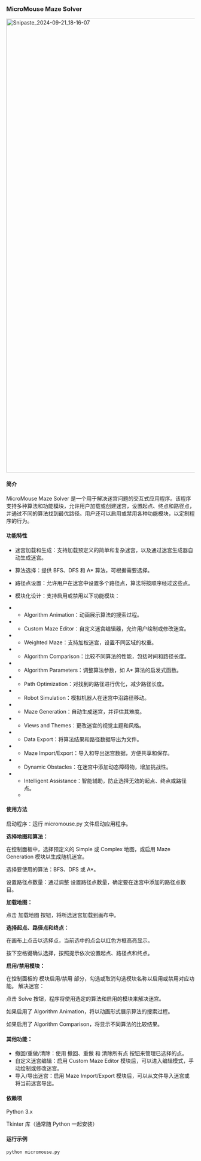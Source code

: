 ### MicroMouse Maze Solver

<img width="1214" alt="Snipaste_2024-09-21_18-16-07" src="https://github.com/user-attachments/assets/467c2c75-0892-4dc9-b664-beac99636742">


#### 简介
MicroMouse Maze Solver 是一个用于解决迷宫问题的交互式应用程序。该程序支持多种算法和功能模块，允许用户加载或创建迷宫，设置起点、终点和路径点，并通过不同的算法找到最优路径。用户还可以启用或禁用各种功能模块，以定制程序的行为。

#### 功能特性
* 迷宫加载和生成：支持加载预定义的简单和复杂迷宫，以及通过迷宫生成器自动生成迷宫。

* 算法选择：提供 BFS、DFS 和 A* 算法，可根据需要选择。

* 路径点设置：允许用户在迷宫中设置多个路径点，算法将按顺序经过这些点。

* 模块化设计：支持启用或禁用以下功能模块：

* - Algorithm Animation：动画展示算法的搜索过程。
* - Custom Maze Editor：自定义迷宫编辑器，允许用户绘制或修改迷宫。
* - Weighted Maze：支持加权迷宫，设置不同区域的权重。
* - Algorithm Comparison：比较不同算法的性能，包括时间和路径长度。
* - Algorithm Parameters：调整算法参数，如 A* 算法的启发式函数。
* - Path Optimization：对找到的路径进行优化，减少路径长度。
* - Robot Simulation：模拟机器人在迷宫中沿路径移动。
* - Maze Generation：自动生成迷宫，并评估其难度。
* - Views and Themes：更改迷宫的视觉主题和风格。
* - Data Export：将算法结果和路径数据导出为文件。
* - Maze Import/Export：导入和导出迷宫数据，方便共享和保存。
* - Dynamic Obstacles：在迷宫中添加动态障碍物，增加挑战性。
* - Intelligent Assistance：智能辅助，防止选择无效的起点、终点或路径点。
  - 
#### 使用方法
启动程序：运行 micromouse.py 文件启动应用程序。


**选择地图和算法：**

在控制面板中，选择预定义的 Simple 或 Complex 地图，或启用 Maze Generation 模块以生成随机迷宫。

选择要使用的算法：BFS、DFS 或 A*。

设置路径点数量：通过调整 设置路径点数量，确定要在迷宫中添加的路径点数目。


**加载地图：**

点击 加载地图 按钮，将所选迷宫加载到画布中。

**选择起点、路径点和终点：**

在画布上点击以选择点，当前选中的点会以红色方框高亮显示。

按下空格键确认选择，按照提示依次设置起点、路径点和终点。

**启用/禁用模块：**

在控制面板的 模块启用/禁用 部分，勾选或取消勾选模块名称以启用或禁用对应功能。
解决迷宫：

点击 Solve 按钮，程序将使用选定的算法和启用的模块来解决迷宫。

如果启用了 Algorithm Animation，将以动画形式展示算法的搜索过程。

如果启用了 Algorithm Comparison，将显示不同算法的比较结果。

#### 其他功能：

* 撤回/重做/清除：使用 撤回、重做 和 清除所有点 按钮来管理已选择的点。
* 自定义迷宫编辑：启用 Custom Maze Editor 模块后，可以进入编辑模式，手动绘制或修改迷宫。
* 导入/导出迷宫：启用 Maze Import/Export 模块后，可以从文件导入迷宫或将当前迷宫导出。

#### 依赖项
Python 3.x

Tkinter 库（通常随 Python 一起安装）

#### 运行示例
```
python micromouse.py
```
